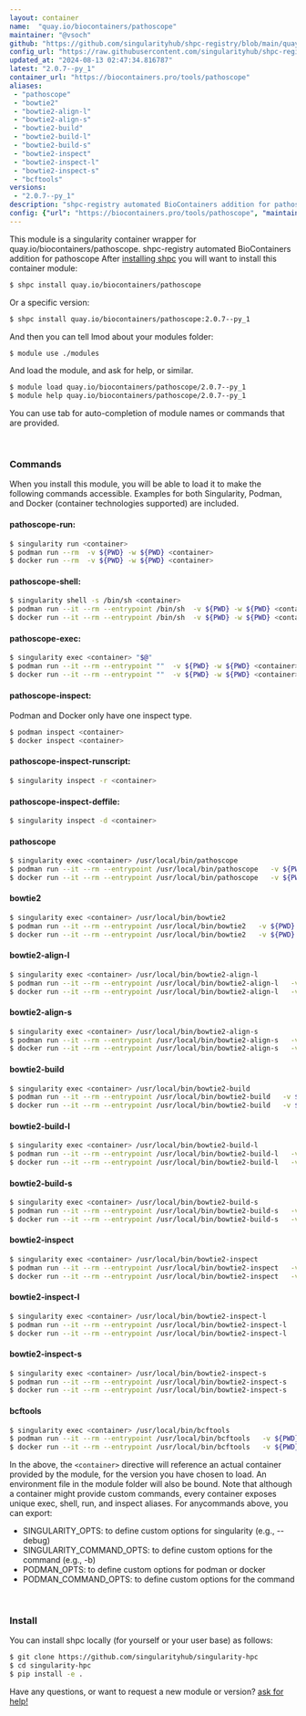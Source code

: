 ```yaml
---
layout: container
name:  "quay.io/biocontainers/pathoscope"
maintainer: "@vsoch"
github: "https://github.com/singularityhub/shpc-registry/blob/main/quay.io/biocontainers/pathoscope/container.yaml"
config_url: "https://raw.githubusercontent.com/singularityhub/shpc-registry/main/quay.io/biocontainers/pathoscope/container.yaml"
updated_at: "2024-08-13 02:47:34.816787"
latest: "2.0.7--py_1"
container_url: "https://biocontainers.pro/tools/pathoscope"
aliases:
 - "pathoscope"
 - "bowtie2"
 - "bowtie2-align-l"
 - "bowtie2-align-s"
 - "bowtie2-build"
 - "bowtie2-build-l"
 - "bowtie2-build-s"
 - "bowtie2-inspect"
 - "bowtie2-inspect-l"
 - "bowtie2-inspect-s"
 - "bcftools"
versions:
 - "2.0.7--py_1"
description: "shpc-registry automated BioContainers addition for pathoscope"
config: {"url": "https://biocontainers.pro/tools/pathoscope", "maintainer": "@vsoch", "description": "shpc-registry automated BioContainers addition for pathoscope", "latest": {"2.0.7--py_1": "sha256:ead0f842655fbd9e6134ca1a35e145b169505c0b000f0bfaaa39685e0bd6552c"}, "tags": {"2.0.7--py_1": "sha256:ead0f842655fbd9e6134ca1a35e145b169505c0b000f0bfaaa39685e0bd6552c"}, "docker": "quay.io/biocontainers/pathoscope", "aliases": {"pathoscope": "/usr/local/bin/pathoscope", "bowtie2": "/usr/local/bin/bowtie2", "bowtie2-align-l": "/usr/local/bin/bowtie2-align-l", "bowtie2-align-s": "/usr/local/bin/bowtie2-align-s", "bowtie2-build": "/usr/local/bin/bowtie2-build", "bowtie2-build-l": "/usr/local/bin/bowtie2-build-l", "bowtie2-build-s": "/usr/local/bin/bowtie2-build-s", "bowtie2-inspect": "/usr/local/bin/bowtie2-inspect", "bowtie2-inspect-l": "/usr/local/bin/bowtie2-inspect-l", "bowtie2-inspect-s": "/usr/local/bin/bowtie2-inspect-s", "bcftools": "/usr/local/bin/bcftools"}}
---
```


This module is a singularity container wrapper for quay.io/biocontainers/pathoscope.
shpc-registry automated BioContainers addition for pathoscope
After [installing shpc](#install) you will want to install this container module:


```bash
$ shpc install quay.io/biocontainers/pathoscope
```

Or a specific version:

```bash
$ shpc install quay.io/biocontainers/pathoscope:2.0.7--py_1
```

And then you can tell lmod about your modules folder:

```bash
$ module use ./modules
```

And load the module, and ask for help, or similar.

```bash
$ module load quay.io/biocontainers/pathoscope/2.0.7--py_1
$ module help quay.io/biocontainers/pathoscope/2.0.7--py_1
```

You can use tab for auto-completion of module names or commands that are provided.

<br>

### Commands

When you install this module, you will be able to load it to make the following commands accessible.
Examples for both Singularity, Podman, and Docker (container technologies supported) are included.

#### pathoscope-run:

```bash
$ singularity run <container>
$ podman run --rm  -v ${PWD} -w ${PWD} <container>
$ docker run --rm  -v ${PWD} -w ${PWD} <container>
```

#### pathoscope-shell:

```bash
$ singularity shell -s /bin/sh <container>
$ podman run --it --rm --entrypoint /bin/sh  -v ${PWD} -w ${PWD} <container>
$ docker run --it --rm --entrypoint /bin/sh  -v ${PWD} -w ${PWD} <container>
```

#### pathoscope-exec:

```bash
$ singularity exec <container> "$@"
$ podman run --it --rm --entrypoint ""  -v ${PWD} -w ${PWD} <container> "$@"
$ docker run --it --rm --entrypoint ""  -v ${PWD} -w ${PWD} <container> "$@"
```

#### pathoscope-inspect:

Podman and Docker only have one inspect type.

```bash
$ podman inspect <container>
$ docker inspect <container>
```

#### pathoscope-inspect-runscript:

```bash
$ singularity inspect -r <container>
```

#### pathoscope-inspect-deffile:

```bash
$ singularity inspect -d <container>
```


#### pathoscope

```bash
$ singularity exec <container> /usr/local/bin/pathoscope
$ podman run --it --rm --entrypoint /usr/local/bin/pathoscope   -v ${PWD} -w ${PWD} <container> -c " $@"
$ docker run --it --rm --entrypoint /usr/local/bin/pathoscope   -v ${PWD} -w ${PWD} <container> -c " $@"
```


#### bowtie2

```bash
$ singularity exec <container> /usr/local/bin/bowtie2
$ podman run --it --rm --entrypoint /usr/local/bin/bowtie2   -v ${PWD} -w ${PWD} <container> -c " $@"
$ docker run --it --rm --entrypoint /usr/local/bin/bowtie2   -v ${PWD} -w ${PWD} <container> -c " $@"
```


#### bowtie2-align-l

```bash
$ singularity exec <container> /usr/local/bin/bowtie2-align-l
$ podman run --it --rm --entrypoint /usr/local/bin/bowtie2-align-l   -v ${PWD} -w ${PWD} <container> -c " $@"
$ docker run --it --rm --entrypoint /usr/local/bin/bowtie2-align-l   -v ${PWD} -w ${PWD} <container> -c " $@"
```


#### bowtie2-align-s

```bash
$ singularity exec <container> /usr/local/bin/bowtie2-align-s
$ podman run --it --rm --entrypoint /usr/local/bin/bowtie2-align-s   -v ${PWD} -w ${PWD} <container> -c " $@"
$ docker run --it --rm --entrypoint /usr/local/bin/bowtie2-align-s   -v ${PWD} -w ${PWD} <container> -c " $@"
```


#### bowtie2-build

```bash
$ singularity exec <container> /usr/local/bin/bowtie2-build
$ podman run --it --rm --entrypoint /usr/local/bin/bowtie2-build   -v ${PWD} -w ${PWD} <container> -c " $@"
$ docker run --it --rm --entrypoint /usr/local/bin/bowtie2-build   -v ${PWD} -w ${PWD} <container> -c " $@"
```


#### bowtie2-build-l

```bash
$ singularity exec <container> /usr/local/bin/bowtie2-build-l
$ podman run --it --rm --entrypoint /usr/local/bin/bowtie2-build-l   -v ${PWD} -w ${PWD} <container> -c " $@"
$ docker run --it --rm --entrypoint /usr/local/bin/bowtie2-build-l   -v ${PWD} -w ${PWD} <container> -c " $@"
```


#### bowtie2-build-s

```bash
$ singularity exec <container> /usr/local/bin/bowtie2-build-s
$ podman run --it --rm --entrypoint /usr/local/bin/bowtie2-build-s   -v ${PWD} -w ${PWD} <container> -c " $@"
$ docker run --it --rm --entrypoint /usr/local/bin/bowtie2-build-s   -v ${PWD} -w ${PWD} <container> -c " $@"
```


#### bowtie2-inspect

```bash
$ singularity exec <container> /usr/local/bin/bowtie2-inspect
$ podman run --it --rm --entrypoint /usr/local/bin/bowtie2-inspect   -v ${PWD} -w ${PWD} <container> -c " $@"
$ docker run --it --rm --entrypoint /usr/local/bin/bowtie2-inspect   -v ${PWD} -w ${PWD} <container> -c " $@"
```


#### bowtie2-inspect-l

```bash
$ singularity exec <container> /usr/local/bin/bowtie2-inspect-l
$ podman run --it --rm --entrypoint /usr/local/bin/bowtie2-inspect-l   -v ${PWD} -w ${PWD} <container> -c " $@"
$ docker run --it --rm --entrypoint /usr/local/bin/bowtie2-inspect-l   -v ${PWD} -w ${PWD} <container> -c " $@"
```


#### bowtie2-inspect-s

```bash
$ singularity exec <container> /usr/local/bin/bowtie2-inspect-s
$ podman run --it --rm --entrypoint /usr/local/bin/bowtie2-inspect-s   -v ${PWD} -w ${PWD} <container> -c " $@"
$ docker run --it --rm --entrypoint /usr/local/bin/bowtie2-inspect-s   -v ${PWD} -w ${PWD} <container> -c " $@"
```


#### bcftools

```bash
$ singularity exec <container> /usr/local/bin/bcftools
$ podman run --it --rm --entrypoint /usr/local/bin/bcftools   -v ${PWD} -w ${PWD} <container> -c " $@"
$ docker run --it --rm --entrypoint /usr/local/bin/bcftools   -v ${PWD} -w ${PWD} <container> -c " $@"
```



In the above, the `<container>` directive will reference an actual container provided
by the module, for the version you have chosen to load. An environment file in the
module folder will also be bound. Note that although a container
might provide custom commands, every container exposes unique exec, shell, run, and
inspect aliases. For anycommands above, you can export:

 - SINGULARITY_OPTS: to define custom options for singularity (e.g., --debug)
 - SINGULARITY_COMMAND_OPTS: to define custom options for the command (e.g., -b)
 - PODMAN_OPTS: to define custom options for podman or docker
 - PODMAN_COMMAND_OPTS: to define custom options for the command

<br>

### Install

You can install shpc locally (for yourself or your user base) as follows:

```bash
$ git clone https://github.com/singularityhub/singularity-hpc
$ cd singularity-hpc
$ pip install -e .
```

Have any questions, or want to request a new module or version? [ask for help!](https://github.com/singularityhub/singularity-hpc/issues)